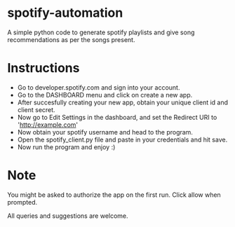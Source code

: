 # spotify-automation
A simple python code to generate spotify playlists and give song recommendations as per the songs present.

# Instructions

- Go to developer.spotify.com and sign into your account.
- Go to the DASHBOARD menu and click on create a new app.
- After succesfully creating your new app, obtain your unique client id and client secret.
- Now go to Edit Settings in the dashboard, and set the Redirect URI to 'http://example.com'
- Now obtain your spotify username and head to the program.
- Open the spotify_client.py file and paste in your credentials and hit save.
- Now run the program and enjoy :)

# Note

You might be asked to authorize the app on the first run. Click allow when prompted.

All queries and suggestions are welcome.
